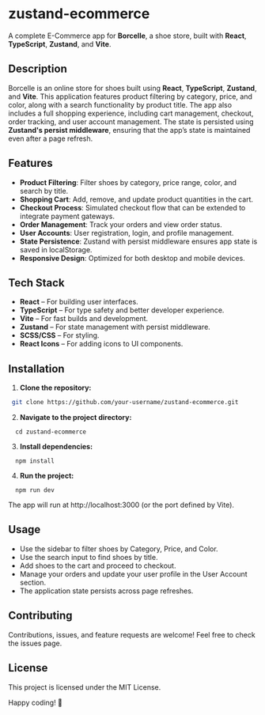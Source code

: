 # zustand-ecommerce

A complete E-Commerce app for **Borcelle**, a shoe store, built with **React**, **TypeScript**, **Zustand**, and **Vite**.

## Description

Borcelle is an online store for shoes built using **React**, **TypeScript**, **Zustand**, and **Vite**. This application features product filtering by category, price, and color, along with a search functionality by product title. The app also includes a full shopping experience, including cart management, checkout, order tracking, and user account management. The state is persisted using **Zustand's persist middleware**, ensuring that the app’s state is maintained even after a page refresh.

## Features

- **Product Filtering**: Filter shoes by category, price range, color, and search by title.
- **Shopping Cart**: Add, remove, and update product quantities in the cart.
- **Checkout Process**: Simulated checkout flow that can be extended to integrate payment gateways.
- **Order Management**: Track your orders and view order status.
- **User Accounts**: User registration, login, and profile management.
- **State Persistence**: Zustand with persist middleware ensures app state is saved in localStorage.
- **Responsive Design**: Optimized for both desktop and mobile devices.

## Tech Stack

- **React** – For building user interfaces.
- **TypeScript** – For type safety and better developer experience.
- **Vite** – For fast builds and development.
- **Zustand** – For state management with persist middleware.
- **SCSS/CSS** – For styling.
- **React Icons** – For adding icons to UI components.

## Installation

1. **Clone the repository:**

```bash
 git clone https://github.com/your-username/zustand-ecommerce.git
```

2. **Navigate to the project directory:**

```
  cd zustand-ecommerce
```

3. **Install dependencies:**

```
  npm install
```

4. **Run the project:**

```
  npm run dev
```

The app will run at http://localhost:3000 (or the port defined by Vite).

## Usage

- Use the sidebar to filter shoes by Category, Price, and Color.
- Use the search input to find shoes by title.
- Add shoes to the cart and proceed to checkout.
- Manage your orders and update your user profile in the User Account section.
- The application state persists across page refreshes.

## Contributing

Contributions, issues, and feature requests are welcome!
Feel free to check the issues page.

## License

This project is licensed under the MIT License.

Happy coding! 🚀
